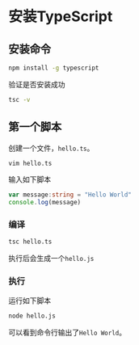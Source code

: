 # 安装TypeScript
## 安装命令
```bash
npm install -g typescript
```
验证是否安装成功
```bash
tsc -v
```
## 第一个脚本
创建一个文件，`hello.ts`。
```bash
vim hello.ts
```
输入如下脚本
```typescript
var message:string = "Hello World" 
console.log(message)
```
### 编译
```bash
tsc hello.ts
```
执行后会生成一个`hello.js`
### 执行
运行如下脚本
```bash
node hello.js
```
可以看到命令行输出了`Hello World`。
